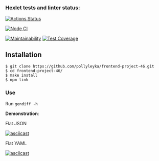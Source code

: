 ### Hexlet tests and linter status:
[![Actions Status](https://github.com/pollyleyka/frontend-project-46/workflows/hexlet-check/badge.svg)](https://github.com/pollyleyka/frontend-project-46/actions)

[![Node CI](https://github.com/pollyleyka/frontend-project-46/actions/workflows/node-js.yml/badge.svg)](https://github.com/pollyleyka/frontend-project-46/actions/workflows/node-js.yml)


[![Maintainability](https://api.codeclimate.com/v1/badges/cd0baada2efa7fd8d25b/maintainability)](https://codeclimate.com/github/pollyleyka/frontend-project-46/maintainability)
[![Test Coverage](https://api.codeclimate.com/v1/badges/cd0baada2efa7fd8d25b/test_coverage)](https://codeclimate.com/github/pollyleyka/frontend-project-46/test_coverage)


## Installation
```
$ git clone https://github.com/pollyleyka/frontend-project-46.git
$ cd frontend-project-46/
$ make install
$ npm link
```

### Use
Run ```gendiff -h```

**Demonstration**:

Flat JSON

[![asciicast](https://asciinema.org/a/540886.svg)](https://asciinema.org/a/540886)

Flat YAML

[![asciicast](https://asciinema.org/a/543159.svg)](https://asciinema.org/a/543159)
